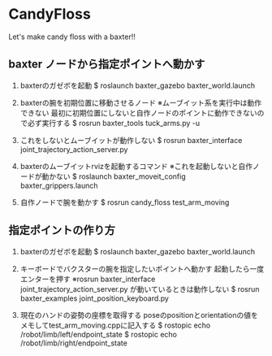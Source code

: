 # CandyFloss
Let's make candy floss with a baxter!!


## baxter ノードから指定ポイントへ動かす

1. baxterのガゼボを起動
       $ roslaunch baxter_gazebo baxter_world.launch

2. baxterの腕を初期位置に移動させるノード ※ムーブイット系を実行中は動作できない
   最初に初期位置にしないと自作ノードのポイントに動作できないので必ず実行する
       $ rosrun baxter_tools tuck_arms.py -u

3. これをしないとムーブイットが動作しない
       $ rosrun baxter_interface joint_trajectory_action_server.py

4. baxterのムーブイットrvizを起動するコマンド ※これを起動しないと自作ノードが動かない
       $ roslaunch baxter_moveit_config baxter_grippers.launch

5. 自作ノードで腕を動かす
       $ rosrun candy_floss test_arm_moving 

## 指定ポイントの作り方

1. baxterのガゼボを起動
       $ roslaunch baxter_gazebo baxter_world.launch

2. キーボードでバクスターの腕を指定したいポイントへ動かす 起動したら一度エンターを押す
   ※rosrun baxter_interface joint_trajectory_action_server.py が動いているときは動作しない
       $ rosrun baxter_examples joint_position_keyboard.py

3. 現在のハンドの姿勢の座標を取得する 
   poseのpositionとorientationの値をメモしてtest_arm_moving.cppに記入する
       $ rostopic echo /robot/limb/left/endpoint_state 
       $ rostopic echo /robot/limb/right/endpoint_state 


